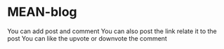 # MEAN-blog
You can add post and comment
You can also post the link relate it to the post
You can like the upvote or downvote the comment
